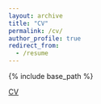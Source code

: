 ```yaml
---
layout: archive
title: "CV"
permalink: /cv/
author_profile: true
redirect_from:
  - /resume
---
```


{% include base_path %}

[CV](../files/snap_nutrition.pdf)
